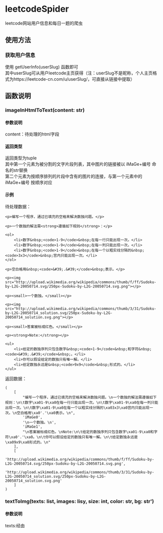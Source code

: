 # leetcodeSpider
leetcode网站用户信息和每日一题的爬虫
## 使用方法
### 获取用户信息
使用 getUserInfo(userSlug) 函数即可<br>
其中userSlug可从用户leetcode主页获得（注：userSlug不是昵称，个人主页格式为https://leetcode-cn.com/u/userSlug/，可直接从链接中提取）

## 函数说明
### imageInHtmlToText(content: str)
#### 参数说明
content：待处理的html字段

#### 返回类型
返回类型为tuple<br>
其中第一个元素为被分割的文字片段列表，其中图片的链接被以 iMaGe+编号 命名的str替换<br>
第二个元素为按顺序排列的片段中含有的图片的连接，与第一个元素中的 iMaGe+编号 按顺序对应

#### 示例
待处理数据：
```
<p>编写一个程序，通过已填充的空格来解决数独问题。</p>

<p>一个数独的解法需<strong>遵循如下规则</strong>：</p>

<ol>
	<li>数字&nbsp;<code>1-9</code>&nbsp;在每一行只能出现一次。</li>
	<li>数字&nbsp;<code>1-9</code>&nbsp;在每一列只能出现一次。</li>
	<li>数字&nbsp;<code>1-9</code>&nbsp;在每一个以粗实线分隔的&nbsp;<code>3x3</code>&nbsp;宫内只能出现一次。</li>
</ol>

<p>空白格用&nbsp;<code>&#39;.&#39;</code>&nbsp;表示。</p>

<p><img src="http://upload.wikimedia.org/wikipedia/commons/thumb/f/ff/Sudoku-by-L2G-20050714.svg/250px-Sudoku-by-L2G-20050714.svg.png"></p>

<p><small>一个数独。</small></p>

<p><img src="http://upload.wikimedia.org/wikipedia/commons/thumb/3/31/Sudoku-by-L2G-20050714_solution.svg/250px-Sudoku-by-L2G-20050714_solution.svg.png"></p>

<p><small>答案被标成红色。</small></p>

<p><strong>Note:</strong></p>

<ul>
	<li>给定的数独序列只包含数字&nbsp;<code>1-9</code>&nbsp;和字符&nbsp;<code>&#39;.&#39;</code>&nbsp;。</li>
	<li>你可以假设给定的数独只有唯一解。</li>
	<li>给定数独永远是&nbsp;<code>9x9</code>&nbsp;形式的。</li>
</ul>
```
返回数据：
```
(
    [
        "编写一个程序，通过已填充的空格来解决数独问题。\n一个数独的解法需遵循如下规则：\n\t数字\xa01-9\xa0在每一行只能出现一次。\n\t数字\xa01-9\xa0在每一列只能出现一次。\n\t数字\xa01-9\xa0在每一个以粗实线分隔的\xa03x3\xa0宫内只能出现一次。\n空白格用\xa0'.'\xa0表示。\n", 
        'iMaGe0', 
        '\n一个数独。\n', 
        'iMaGe1', 
        "\n答案被标成红色。\nNote:\n\t给定的数独序列只包含数字\xa01-9\xa0和字符\xa0'.'\xa0。\n\t你可以假设给定的数独只有唯一解。\n\t给定数独永远是\xa09x9\xa0形式的。\n"
    ], 
    [
        'http://upload.wikimedia.org/wikipedia/commons/thumb/f/ff/Sudoku-by-L2G-20050714.svg/250px-Sudoku-by-L2G-20050714.svg.png', 
        'http://upload.wikimedia.org/wikipedia/commons/thumb/3/31/Sudoku-by-L2G-20050714_solution.svg/250px-Sudoku-by-L2G-20050714_solution.svg.png'
    ]
)
```

### textToImg(texts: list, images: lisy, size: int, color: str, bg: str')
#### 参数说明
texts:经由
